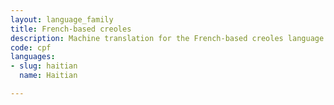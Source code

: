 ```yaml
---
layout: language_family
title: French-based creoles
description: Machine translation for the French-based creoles language family
code: cpf
languages:
- slug: haitian
  name: Haitian

---
```



